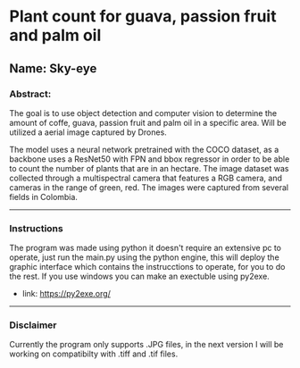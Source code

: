 # Plant count for guava, passion fruit and palm oil

## Name: Sky-eye 

### Abstract: 

The goal is to use object detection and computer vision to determine the amount of coffe, guava, passion fruit and palm oil in a specific area. Will be utilized a aerial image captured by Drones. 

The model uses a neural network pretrained with the COCO dataset, as a backbone uses a ResNet50 with FPN and bbox regressor in order to be able to count the number of plants that are in an hectare. 
The image dataset was collected through a multispectral camera that features a RGB camera, and cameras in the range of green, red. The images were captured from several fields in Colombia. 

-------------------------------------------------------
### Instructions

The program was made using python it doesn't require an extensive pc to operate, just run the main.py using the python engine, this will deploy the graphic interface which contains the instrucctions to operate, for you to do the rest. If you use windows you can make an exectuble using py2exe.

* link: https://py2exe.org/

--------------------------------------------------------

### Disclaimer

Currently the program only supports .JPG files, in the next version I will be working on compatibilty with .tiff and .tif files.